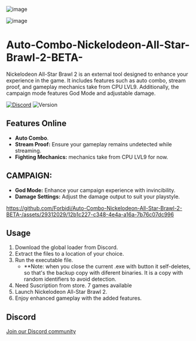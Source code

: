 ![image](https://github.com/Forbidi/Auto-Combo-Nickelodeon-All-Star-Brawl-2-BETA-/assets/29312029/78b845c3-5b33-4051-ba8b-eb2a473d5714)

![image](https://github.com/Forbidi/Auto-Combo-Nickelodeon-All-Star-Brawl-2-BETA-/assets/29312029/47962968-df8e-4398-ad77-0972c35edf05)

# Auto-Combo-Nickelodeon-All-Star-Brawl-2-BETA-
Nickelodeon All-Star Brawl 2 is an external tool designed to enhance your experience in the game. It includes features such as auto combo, stream proof, and gameplay mechanics take from CPU LVL9. Additionally, the campaign mode features God Mode and adjustable damage.

[![Discord](https://img.shields.io/discord/972965077496000552)](https://discord.gg/pQZYd8sGqF)
![Version](https://img.shields.io/badge/version-1.8.1-blue.svg)

## Features Online

- **Auto Combo**.
- **Stream Proof:** Ensure your gameplay remains undetected while streaming.
- **Fighting Mechanics:** mechanics take from CPU LVL9 for now.

## CAMPAIGN:
- **God Mode:** Enhance your campaign experience with invincibility.
- **Damage Settings:** Adjust the damage output to suit your playstyle.


https://github.com/Forbidi/Auto-Combo-Nickelodeon-All-Star-Brawl-2-BETA-/assets/29312029/12b1c227-c348-4e4a-a16a-7b76c07dc996

## Usage

1. Download the global loader from Discord.
2. Extract the files to a location of your choice.
3. Run the executable file.
   - **Note: when you close the current .exe with button it self-deletes, so that's the backup copy with diferent binaries. It is a copy with random identifiers to avoid detection.
4. Need Suscription from store. 7 games available
5. Launch Nickelodeon All-Star Brawl 2.
6. Enjoy enhanced gameplay with the added features.

## Discord

[Join our Discord community](https://discord.gg/pQZYd8sGqF)


